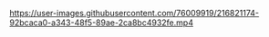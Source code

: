 


https://user-images.githubusercontent.com/76009919/216821174-92bcaca0-a343-48f5-89ae-2ca8bc4932fe.mp4

